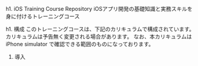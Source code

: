h1. iOS Training Course Repository
iOSアプリ開発の基礎知識と実務スキルを身に付けるトレーニングコース

h1. 構成
このトレーニングコースは、下記のカリキュラムで構成されています。カリキュラムは予告無く変更される場合があります。
なお、本カリキュラムは iPhone simulator で確認できる範囲のものになっております。

1. 導入

